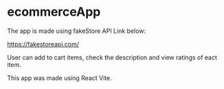 # ecommerceApp

The app is made using fakeStore API Link below:

https://fakestoreapi.com/

User can add to cart items, check the description and view ratings of eact item. 

This app was made using React Vite.
